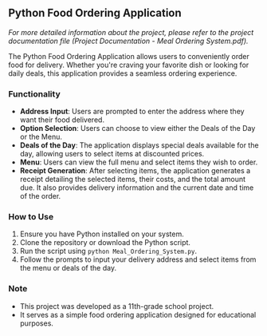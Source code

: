 ## Python Food Ordering Application

*For more detailed information about the project, please refer to the project documentation file (Project Documentation - Meal Ordering System.pdf).*

The Python Food Ordering Application allows users to conveniently order food for delivery. Whether you're craving your favorite dish or looking for daily deals, this application provides a seamless ordering experience.

### Functionality

 - **Address Input**: Users are prompted to enter the address where they want their food delivered.
 - **Option Selection**: Users can choose to view either the Deals of the Day or the Menu.
 - **Deals of the Day**: The application displays special deals available for the day, allowing users to select items at discounted prices.
 - **Menu**: Users can view the full menu and select items they wish to order.
 - **Receipt Generation**: After selecting items, the application generates a receipt detailing the selected items, their costs, and the total amount due. It also provides delivery information and the current date and time of the order.

### How to Use

1. Ensure you have Python installed on your system.
2. Clone the repository or download the Python script.
3. Run the script using `python Meal_Ordering_System.py`.
4. Follow the prompts to input your delivery address and select items from the menu or deals of the day.
   
### Note

 - This project was developed as a 11th-grade school project.
 - It serves as a simple food ordering application designed for educational purposes.
   
